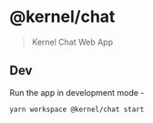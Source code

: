 # @kernel/chat

> Kernel Chat Web App

## Dev

Run the app in development mode -

`yarn workspace @kernel/chat start`
